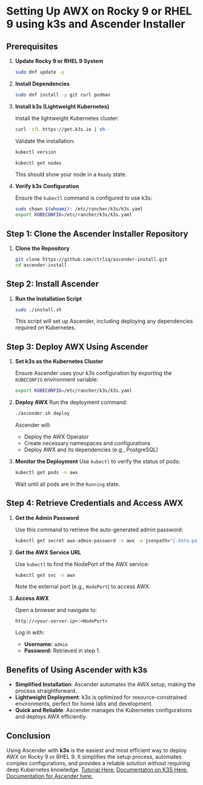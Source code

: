 # Setting Up AWX on Rocky 9 or RHEL 9 using k3s and Ascender Installer

## Prerequisites

1. **Update Rocky 9 or RHEL 9 System**
   ```bash
   sudo dnf update -y
   ```

2. **Install Dependencies**
   ```bash
   sudo dnf install -y git curl podman
   ```

3. **Install k3s (Lightweight Kubernetes)**
   
   Install the lightweight Kubernetes cluster:
   ```bash
   curl -sfL https://get.k3s.io | sh -
   ```
   Validate the installation:
   ```bash
   kubectl version
   ```
   ```bash
   kubectl get nodes
   ```
   This should show your node in a `Ready` state.

5. **Verify k3s Configuration**

   Ensure the `kubectl` command is configured to use k3s:
   ```bash
   sudo chown $(whoami): /etc/rancher/k3s/k3s.yaml
   export KUBECONFIG=/etc/rancher/k3s/k3s.yaml
   ```

## Step 1: Clone the Ascender Installer Repository

1. **Clone the Repository**
   ```bash
   git clone https://github.com/ctrliq/ascender-install.git
   cd ascender-install
   ```

## Step 2: Install Ascender

1. **Run the Installation Script**
   ```bash
   sudo ./install.sh
   ```
   This script will set up Ascender, including deploying any dependencies required on Kubernetes.

## Step 3: Deploy AWX Using Ascender

1. **Set k3s as the Kubernetes Cluster**

   Ensure Ascender uses your k3s configuration by exporting the `KUBECONFIG` environment variable:
   ```bash
   export KUBECONFIG=/etc/rancher/k3s/k3s.yaml
   ```

2. **Deploy AWX**
   Run the deployment command:
   ```bash
   ./ascender.sh deploy
   ```
   Ascender will:
   - Deploy the AWX Operator
   - Create necessary namespaces and configurations
   - Deploy AWX and its dependencies (e.g., PostgreSQL)

3. **Monitor the Deployment**
   Use `kubectl` to verify the status of pods:
   ```bash
   kubectl get pods -n awx
   ```
   Wait until all pods are in the `Running` state.

## Step 4: Retrieve Credentials and Access AWX

1. **Get the Admin Password**

   Use this command to retrieve the auto-generated admin password:
   ```bash
   kubectl get secret awx-admin-password -n awx -o jsonpath="{.data.password}" | base64 --decode
   ```

2. **Get the AWX Service URL**

   Use `kubectl` to find the NodePort of the AWX service:
   ```bash
   kubectl get svc -n awx
   ```
   Note the external port (e.g., `NodePort`) to access AWX.

3. **Access AWX**

   Open a browser and navigate to:
   ```
   http://<your-server-ip>:<NodePort>
   ```
   Log in with:
   - **Username:** `admin`
   - **Password:** Retrieved in step 1.

## Benefits of Using Ascender with k3s

- **Simplified Installation**: Ascender automates the AWX setup, making the process straightforward.
- **Lightweight Deployment**: k3s is optimized for resource-constrained environments, perfect for home labs and development.
- **Quick and Reliable**: Ascender manages the Kubernetes configurations and deploys AWX efficiently.

## Conclusion

Using Ascender with **k3s** is the easiest and most efficient way to deploy AWX on Rocky 9 or RHEL 9. It simplifies the setup process, automates complex configurations, and provides a reliable solution without requiring deep Kubernetes knowledge.
[Tutorial Here:](https://www.youtube.com/watch?v=lswN7Ct1cjE)
[Documentaton on K3S Here:](https://docs.k3s.io/quick-start)
[Documentation for Ascender here:](https://github.com/ctrliq/ascender-install?tab=readme-ov-file#installation-instructions-by-kubernetes-platform)
